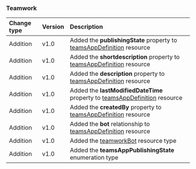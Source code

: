 ### Teamwork

| **Change type** | **Version** | **Description** |
|:---|:---|:---|
|Addition|v1.0|Added the **publishingState** property to [teamsAppDefinition](https://docs.microsoft.com/en-us/graph/api/resources/teamsAppDefinition?view=graph-rest-1.0) resource|
|Addition|v1.0|Added the **shortdescription** property to [teamsAppDefinition](https://docs.microsoft.com/en-us/graph/api/resources/teamsAppDefinition?view=graph-rest-1.0) resource|
|Addition|v1.0|Added the **description** property to [teamsAppDefinition](https://docs.microsoft.com/en-us/graph/api/resources/teamsAppDefinition?view=graph-rest-1.0) resource|
|Addition|v1.0|Added the **lastModifiedDateTime** property to [teamsAppDefinition](https://docs.microsoft.com/en-us/graph/api/resources/teamsAppDefinition?view=graph-rest-1.0) resource|
|Addition|v1.0|Added the **createdBy** property to [teamsAppDefinition](https://docs.microsoft.com/en-us/graph/api/resources/teamsAppDefinition?view=graph-rest-1.0) resource|
|Addition|v1.0|Added the **bot** relationship to [teamsAppDefinition](https://docs.microsoft.com/en-us/graph/api/resources/teamsAppDefinition?view=graph-rest-1.0) resource|
|Addition|v1.0|Added the [teamworkBot](https://docs.microsoft.com/en-us/graph/api/resources/teamworkBot?view=graph-rest-1.0) resource type|
|Addition|v1.0|Added the **teamsAppPublishingState** enumeration type|
